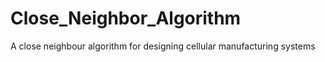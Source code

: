 # Close_Neighbor_Algorithm
A close neighbour algorithm for designing cellular manufacturing systems
